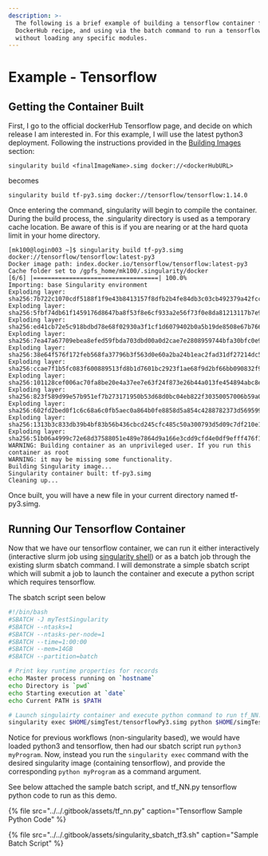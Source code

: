 ```yaml
---
description: >-
  The following is a brief example of building a tensorflow container from a
  DockerHub recipe, and using via the batch command to run a tensorflow project
  without loading any specific modules.
---
```


# Example - Tensorflow

## Getting the Container Built

First, I go to the official dockerHub Tensorflow page, and decide on which release I am interested in. For this example, I will use the latest python3 deployment. Following the instructions provided in the [Building Images](building-images.md) section:

```text
singularity build <finalImageName>.simg docker://<dockerHubURL>
```

becomes

```text
singularity build tf-py3.simg docker://tensorflow/tensorflow:1.14.0
```

Once entering the command, singularity will begin to compile the container. During the build process, the .singularity directory is used as a temporary cache location. Be aware of this is if you are nearing or at the hard quota limit in your home directory.

```text
[mk100@login003 ~]$ singularity build tf-py3.simg docker://tensorflow/tensorflow:latest-py3
Docker image path: index.docker.io/tensorflow/tensorflow:latest-py3
Cache folder set to /gpfs_home/mk100/.singularity/docker
[6/6] |===================================| 100.0% 
Importing: base Singularity environment
Exploding layer: sha256:7b722c1070cdf5188f1f9e43b8413157f8dfb2b4fe84db3c03cb492379a42fcc.tar.gz
Exploding layer: sha256:5fbf74db61f1459176d8647ba8f53f8e6cf933a2e56f73f0e8da81213117b7e9.tar.gz
Exploding layer: sha256:ed41cb72e5c918bdbd78e68f02930a3f1cf1d6079402b0a5b19de8508e67b766.tar.gz
Exploding layer: sha256:7ea47a67709ebea8efed59fbda703dbd00a0d2cae7e2808959744bfa30bfc0e9.tar.gz
Exploding layer: sha256:38e64f576f172feb568fa37796b3f563d0e60a2ba24b1eac2fad31df27214dc5.tar.gz
Exploding layer: sha256:ccae7f1b5fc083f600889513fd8b1d7601bc2923f1ae68f9d2bf66bb090832f9.tar.gz
Exploding layer: sha256:101128cef006ac70fa8be20e4a37ee7e63f24f873e26b44a013fe454894abc8e.tar.gz
Exploding layer: sha256:823f589d99e57b951ef7b273171950b53d68d0bc04eb822f30350057006b59a0.tar.gz
Exploding layer: sha256:602fd2bed0f1c6c68a6c0fb5aec0a864b0fe8858d5a854c4288782373d569599.tar.gz
Exploding layer: sha256:1313b3c833db39b4bf83b56b436cbcd245cfc485c50a300793d5d09c7df210e1.tar.gz
Exploding layer: sha256:51b06a4999c72e68d37588051e489e7864d9a166e3cdd9cfd4e0df9efff476f1.tar.gz
WARNING: Building container as an unprivileged user. If you run this container as root
WARNING: it may be missing some functionality.
Building Singularity image...
Singularity container built: tf-py3.simg
Cleaning up...
```

Once built, you will have a new file in your current directory named tf-py3.simg.

## Running Our Tensorflow Container

Now that we have our tensorflow container, we can run it either interactively \(interactive slurm job using [singularity shell](https://singularity.lbl.gov/docs-shell)\) or as a batch job through the existing slurm sbatch command. I will demonstrate a simple sbatch script which will submit a job to launch the container and execute a python script which requires tensorflow.

The sbatch script seen below

```bash
#!/bin/bash
#SBATCH -J myTestSingularity
#SBATCH --ntasks=1
#SBATCH --ntasks-per-node=1
#SBATCH --time=1:00:00
#SBATCH --mem=14GB
#SBATCH --partition=batch

# Print key runtime properties for records
echo Master process running on `hostname`
echo Directory is `pwd`
echo Starting execution at `date`
echo Current PATH is $PATH

# Launch singulairty container and execute python command to run tf_NN.py
singularity exec $HOME/simgTest/tensorflowPy3.simg python $HOME/simgTest/tf_NN.py
```

Notice for previous workflows \(non-singularity based\), we would have loaded python3 and tensorflow, then had our sbatch script run `python3 myProgram`. Now, instead you run the `singularity exec` command with the desired singularity image \(containing tensorflow\), and provide the corresponding `python myProgram` as a command argument.

See below attached the sample batch script, and tf\_NN.py tensorflow python code to run as this demo.

{% file src="../../.gitbook/assets/tf\_nn.py" caption="Tensorflow Sample Python Code" %}

{% file src="../../.gitbook/assets/singularity\_sbatch\_tf3.sh" caption="Sample Batch Script" %}

